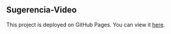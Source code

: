 ## Sugerencia-Video

This project is deployed on GitHub Pages. You can view it [here](https://jpundonor.github.io/sugerencia-video/).

